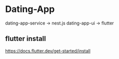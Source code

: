 # Dating-App

dating-app-service -> nest.js
dating-app-ui -> flutter


## flutter install
https://docs.flutter.dev/get-started/install


